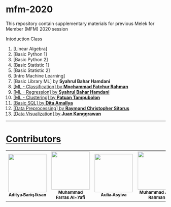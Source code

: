 # mfm-2020
This repository contain supplementary materials for previous Melek for Member (MFM) 2020 session 

Intoduction Class 
1. [Linear Algebra] 
2. [Basic Python 1] 
3. [Basic Python 2] 
4. [Basic Statistic 1]
5. [Basic Statistic 2] 
6. [Intro Machine Learning] 
7. [Basic Library ML] by <b>Syahrul Bahar Hamdani</b><a href="https://www.linkedin.com/in/sbhamdani/">
8. [ML - Classification] by <b>Mochammad Fatchur Rahman</b><a href="https://www.linkedin.com/in/mochammad-fatchur-rahman-a48137a8/">
9. [ML - Regression] by <a href="https://www.linkedin.com/in/sbhamdani/"><b>Syahrul Bahar Hamdani</b>
10. [ML - Clustering] by <a href="https://www.linkedin.com/in/patuanpt/"><b>Patuan Tampubolon</b>
11. [Basic SQL] by <a href="https://www.linkedin.com/in/ditamallya/"><b>Dita Amallya</b>
12. [Data Preprocessing] by <a href="https://www.linkedin.com/in/raymond-christopher/"><b>Raymond Christopher Sitorus</b>
13. [Data Visualization] by <a href="https://www.linkedin.com/in/juan-kanggrawan-78ab755a/"><b>Juan Kanggrawan</b>

---
# Contributors

<table>
  <tr>
    <td align="center"><a href="https://www.linkedin.com/in/aditya-bariq-i-817498154/"><img src="https://avatars1.githubusercontent.com/u/13997002?s=400&u=b2f9d8429c70543a25ed70fdfd08879f8bf70c1c&v=4" width=120px;alt=""/><br /><sub><b>Aditya Bariq Iksan</b></sub></a><br /><a title="PIC"></td>
    <td align="center"><a href="https://www.linkedin.com/in/muhammad-farras/"><img src="https://media-exp1.licdn.com/dms/image/C5603AQFiPyeVs-ENAA/profile-displayphoto-shrink_200_200/0/1593526608233?e=1611792000&v=beta&t=LlozywGAnSzqb2QdcIn0dyccybS0_xqzC1xn7yg0_Qc" width=120px;alt=""/><br /><sub><b>Muhammad Farras Al-Yafi</b></sub></a><br /><a title="mentor relations"></td>
    <td align="center"><a href="https://www.linkedin.com/in/aulia-asyiva-269978a4/"><img src="https://media-exp1.licdn.com/dms/image/C5603AQGAIcqGHUea4w/profile-displayphoto-shrink_200_200/0/1579518329203?e=1611792000&v=beta&t=1A1uW0DyDje-RGBPnxcy3wX8oufBT5FWsP1ZG-qdkJo" width=120px;alt=""/><br /><sub><b>Aulia Asyiva
</b></sub></a><br /><a title="human realtions"></td>
    <td align="center"><a href="https://www.linkedin.com/in/muhammad-aziz-rahman-a026a7165/"><img src="https://media-exp1.licdn.com/dms/image/C5603AQGa0qpreTzlBw/profile-displayphoto-shrink_200_200/0?e=1611792000&v=beta&t=82JzZsS1fTxpfXhrnKOSZsBLRG_uThcTj57T-2jCqZU" width=120px;alt=""/><br /><sub><b>Muhammad Aziz Rahman
</b></sub></a><br /><a title="moderator"></td>
    <td align="center"><a href="https://github.com/93kryptonian"><img src="https://avatars1.githubusercontent.com/u/57470211?s=400&u=4e4962363ddedc684f51904d07325b2d1b67a551&v=4" width=120px;alt=""/><br /><sub><b>Kal
</b></sub></a><br /><a title="moderator and design"></td>
  </tr>
</table>
